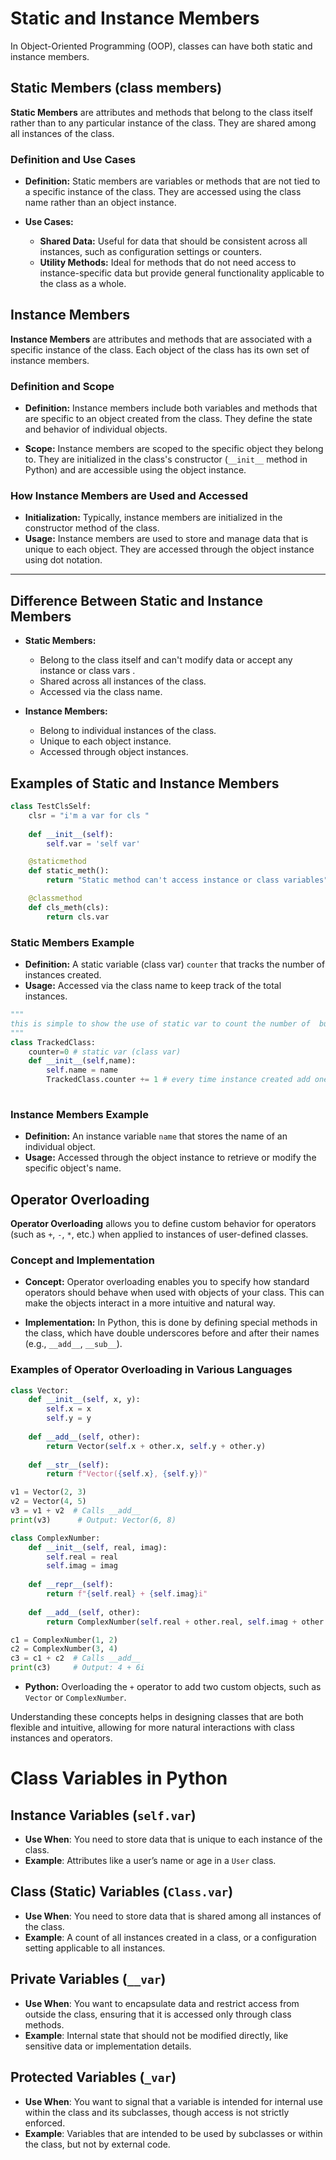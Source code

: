 # Static and Instance Members

In Object-Oriented Programming (OOP), classes can have both static and instance members.


## Static Members (class members)

**Static Members** are attributes and methods that belong to the class itself rather than to any particular instance of the class. They are shared among all instances of the class.

### Definition and Use Cases

- **Definition:** Static members are variables or methods that are not tied to a specific instance of the class. They are accessed using the class name rather than an object instance.

- **Use Cases:**
  - **Shared Data:** Useful for data that should be consistent across all instances, such as configuration settings or counters.
  - **Utility Methods:** Ideal for methods that do not need access to instance-specific data but provide general functionality applicable to the class as a whole.


## Instance Members

**Instance Members** are attributes and methods that are associated with a specific instance of the class. Each object of the class has its own set of instance members.

### Definition and Scope

- **Definition:** Instance members include both variables and methods that are specific to an object created from the class. They define the state and behavior of individual objects.

- **Scope:** Instance members are scoped to the specific object they belong to. They are initialized in the class's constructor (`__init__` method in Python) and are accessible using the object instance.


### How Instance Members are Used and Accessed

- **Initialization:** Typically, instance members are initialized in the constructor method of the class.
- **Usage:** Instance members are used to store and manage data that is unique to each object. They are accessed through the object instance using dot notation.

---

## Difference Between Static and Instance Members

- **Static Members:**
  - Belong to the class itself and can't modify data or accept any instance or class vars .
  - Shared across all instances of the class.
  - Accessed via the class name.

- **Instance Members:**
  - Belong to individual instances of the class.
  - Unique to each object instance.
  - Accessed through object instances.

## Examples of Static and Instance Members
```python
class TestClsSelf:
    clsr = "i'm a var for cls "
    
    def __init__(self):
        self.var = 'self var'

    @staticmethod
    def static_meth():
        return "Static method can't access instance or class variables"

    @classmethod
    def cls_meth(cls):
        return cls.var
```

### Static Members Example

- **Definition:** A static variable (class var) `counter` that tracks the number of instances created.
- **Usage:** Accessed via the class name to keep track of the total instances.

```python
"""
this is simple to show the use of static var to count the number of  but i can even add timer to each one if i had database to track every time request to see if there high traffic or something 
"""
class TrackedClass:
    counter=0 # static var (class var)
    def __init__(self,name):
        self.name = name
        TrackedClass.counter += 1 # every time instance created add one 
        
```
### Instance Members Example

- **Definition:** An instance variable `name` that stores the name of an individual object.
- **Usage:** Accessed through the object instance to retrieve or modify the specific object's name.

## Operator Overloading

**Operator Overloading** allows you to define custom behavior for operators (such as `+`, `-`, `*`, etc.) when applied to instances of user-defined classes.

### Concept and Implementation

- **Concept:** Operator overloading enables you to specify how standard operators should behave when used with objects of your class. This can make the objects interact in a more intuitive and natural way.

- **Implementation:** In Python, this is done by defining special methods in the class, which have double underscores before and after their names (e.g., `__add__`, `__sub__`).

### Examples of Operator Overloading in Various Languages
```python
class Vector:
    def __init__(self, x, y):
        self.x = x
        self.y = y
    
    def __add__(self, other):
        return Vector(self.x + other.x, self.y + other.y)
    
    def __str__(self):
        return f"Vector({self.x}, {self.y})"

v1 = Vector(2, 3)
v2 = Vector(4, 5)
v3 = v1 + v2  # Calls __add__
print(v3)      # Output: Vector(6, 8)
```

```python
class ComplexNumber:
    def __init__(self, real, imag):
        self.real = real
        self.imag = imag
    
    def __repr__(self):
        return f"{self.real} + {self.imag}i"
    
    def __add__(self, other):
        return ComplexNumber(self.real + other.real, self.imag + other.imag)

c1 = ComplexNumber(1, 2)
c2 = ComplexNumber(3, 4)
c3 = c1 + c2  # Calls __add__
print(c3)     # Output: 4 + 6i
```
- **Python:** Overloading the `+` operator to add two custom objects, such as `Vector` or `ComplexNumber`.

Understanding these concepts helps in designing classes that are both flexible and intuitive, allowing for more natural interactions with class instances and operators.

# Class Variables in Python

## Instance Variables (`self.var`)
- **Use When**: You need to store data that is unique to each instance of the class.
- **Example**: Attributes like a user’s name or age in a `User` class.

## Class (Static) Variables (`Class.var`)
- **Use When**: You need to store data that is shared among all instances of the class.
- **Example**: A count of all instances created in a class, or a configuration setting applicable to all instances.

## Private Variables (`__var`)
- **Use When**: You want to encapsulate data and restrict access from outside the class, ensuring that it is accessed only through class methods.
- **Example**: Internal state that should not be modified directly, like sensitive data or implementation details.

## Protected Variables (`_var`)
- **Use When**: You want to signal that a variable is intended for internal use within the class and its subclasses, though access is not strictly enforced.
- **Example**: Variables that are intended to be used by subclasses or within the class, but not by external code.

